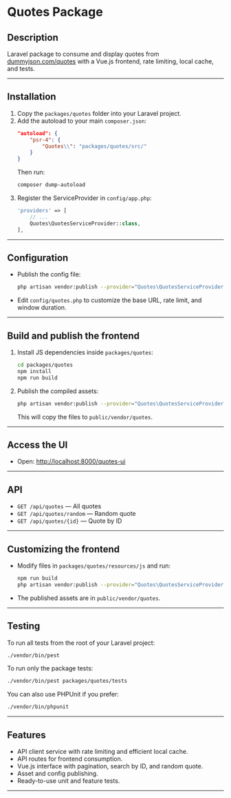 # Quotes Package

## Description

Laravel package to consume and display quotes from [dummyjson.com/quotes](https://dummyjson.com/quotes) with a Vue.js frontend, rate limiting, local cache, and tests.

---

## Installation

1. Copy the `packages/quotes` folder into your Laravel project.
2. Add the autoload to your main `composer.json`:
   ```json
   "autoload": {
       "psr-4": {
           "Quotes\\": "packages/quotes/src/"
       }
   }
   ```
   Then run:
   ```bash
   composer dump-autoload
   ```
3. Register the ServiceProvider in `config/app.php`:
   ```php
   'providers' => [
       // ...
       Quotes\QuotesServiceProvider::class,
   ],
   ```

---

## Configuration

- Publish the config file:
  ```bash
  php artisan vendor:publish --provider="Quotes\QuotesServiceProvider" --tag=quotes-config
  ```
- Edit `config/quotes.php` to customize the base URL, rate limit, and window duration.

---

## Build and publish the frontend

1. Install JS dependencies inside `packages/quotes`:
   ```bash
   cd packages/quotes
   npm install
   npm run build
   ```
2. Publish the compiled assets:
   ```bash
   php artisan vendor:publish --provider="Quotes\QuotesServiceProvider" --tag=quotes-assets
   ```
   This will copy the files to `public/vendor/quotes`.

---

## Access the UI

- Open: [http://localhost:8000/quotes-ui](http://localhost:8000/quotes-ui)

---

## API

- `GET /api/quotes` — All quotes
- `GET /api/quotes/random` — Random quote
- `GET /api/quotes/{id}` — Quote by ID

---

## Customizing the frontend

- Modify files in `packages/quotes/resources/js` and run:
  ```bash
  npm run build
  php artisan vendor:publish --provider="Quotes\QuotesServiceProvider" --tag=quotes-assets --force
  ```
- The published assets are in `public/vendor/quotes`.

---

## Testing

To run all tests from the root of your Laravel project:
```bash
./vendor/bin/pest
```

To run only the package tests:
```bash
./vendor/bin/pest packages/quotes/tests
```

You can also use PHPUnit if you prefer:
```bash
./vendor/bin/phpunit
```

---

## Features

- API client service with rate limiting and efficient local cache.
- API routes for frontend consumption.
- Vue.js interface with pagination, search by ID, and random quote.
- Asset and config publishing.
- Ready-to-use unit and feature tests.

---
